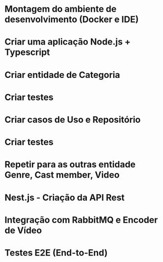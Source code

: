 # Montagem do ambiente de desenvolvimento (Docker e IDE)

# Criar uma aplicação Node.js + Typescript

# Criar entidade de Categoria

# Criar testes

# Criar casos de Uso e Repositório

# Criar testes

# Repetir para as outras entidade Genre, Cast member, Video

# Nest.js - Criação da API Rest

# Integração com RabbitMQ e Encoder de Vídeo

# Testes E2E (End-to-End)
